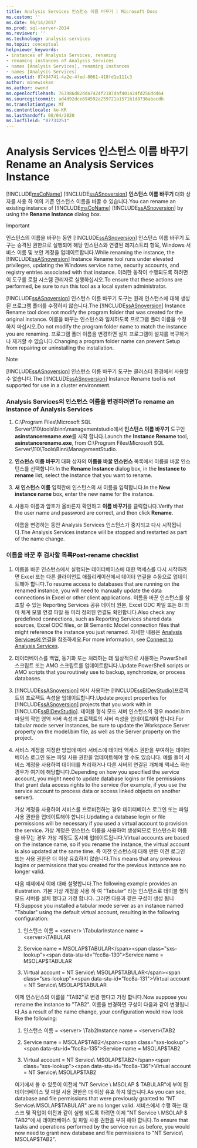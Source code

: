 ```yaml
---
title: Analysis Services 인스턴스 이름 바꾸기 | Microsoft Docs
ms.custom: ''
ms.date: 06/14/2017
ms.prod: sql-server-2014
ms.reviewer: ''
ms.technology: analysis-services
ms.topic: conceptual
helpviewer_keywords:
- instances of Analysis Services, renaming
- renaming instances of Analysis Services
- names [Analysis Services], renaming instances
- names [Analysis Services]
ms.assetid: 87494741-4a2e-4fed-8061-418fd1e111c3
author: minewiskan
ms.author: owend
ms.openlocfilehash: 763986d82dda7424f2187daf401424fd256ddd64
ms.sourcegitcommit: ad4d92dce894592a259721a1571b1d8736abacdb
ms.translationtype: MT
ms.contentlocale: ko-KR
ms.lasthandoff: 08/04/2020
ms.locfileid: "87733251"
---
```

# <a name="rename-an-analysis-services-instance"></a><span data-ttu-id="fcc8a-102">Analysis Services 인스턴스 이름 바꾸기</span><span class="sxs-lookup"><span data-stu-id="fcc8a-102">Rename an Analysis Services Instance</span></span>
  <span data-ttu-id="fcc8a-103">[!INCLUDE[msCoName](../../includes/msconame-md.md)] [!INCLUDE[ssASnoversion](../../includes/ssasnoversion-md.md)] **인스턴스 이름 바꾸기** 대화 상자를 사용 하 여의 기존 인스턴스 이름을 바꿀 수 있습니다.</span><span class="sxs-lookup"><span data-stu-id="fcc8a-103">You can rename an existing instance of [!INCLUDE[msCoName](../../includes/msconame-md.md)] [!INCLUDE[ssASnoversion](../../includes/ssasnoversion-md.md)] by using the **Rename Instance** dialog box.</span></span>  
  
> [!IMPORTANT]  
>  <span data-ttu-id="fcc8a-104">인스턴스의 이름을 바꾸는 동안 [!INCLUDE[ssASnoversion](../../includes/ssasnoversion-md.md)] 인스턴스 이름 바꾸기 도구는 승격된 권한으로 실행되어 해당 인스턴스와 연결된 레지스트리 항목, Windows 서비스 이름 및 보안 계정을 업데이트합니다.</span><span class="sxs-lookup"><span data-stu-id="fcc8a-104">While renaming the instance, the [!INCLUDE[ssASnoversion](../../includes/ssasnoversion-md.md)] Instance Rename tool runs under elevated privileges, updating the Windows service name, security accounts, and registry entries associated with that instance.</span></span> <span data-ttu-id="fcc8a-105">이러한 동작이 수행되도록 하려면 이 도구를 로컬 시스템 관리자로 실행하십시오.</span><span class="sxs-lookup"><span data-stu-id="fcc8a-105">To ensure that these actions are performed, be sure to run this tool as a local system administrator.</span></span>  
  
 <span data-ttu-id="fcc8a-106">[!INCLUDE[ssASnoversion](../../includes/ssasnoversion-md.md)] 인스턴스 이름 바꾸기 도구는 원래 인스턴스에 대해 생성된 프로그램 폴더를 수정하지 않습니다.</span><span class="sxs-lookup"><span data-stu-id="fcc8a-106">The [!INCLUDE[ssASnoversion](../../includes/ssasnoversion-md.md)] Instance Rename tool does not modify the program folder that was created for the original instance.</span></span> <span data-ttu-id="fcc8a-107">이름을 바꾸는 인스턴스와 일치하도록 프로그램 폴더 이름을 수정하지 마십시오.</span><span class="sxs-lookup"><span data-stu-id="fcc8a-107">Do not modify the program folder name to match the instance you are renaming.</span></span> <span data-ttu-id="fcc8a-108">프로그램 폴더 이름을 변경하면 설치 프로그램이 설치를 복구하거나 제거할 수 없습니다.</span><span class="sxs-lookup"><span data-stu-id="fcc8a-108">Changing a program folder name can prevent Setup from repairing or uninstalling the installation.</span></span>  
  
> [!NOTE]  
>  <span data-ttu-id="fcc8a-109">[!INCLUDE[ssASnoversion](../../includes/ssasnoversion-md.md)] 인스턴스 이름 바꾸기 도구는 클러스터 환경에서 사용할 수 없습니다.</span><span class="sxs-lookup"><span data-stu-id="fcc8a-109">The [!INCLUDE[ssASnoversion](../../includes/ssasnoversion-md.md)] Instance Rename tool is not supported for use in a cluster environment.</span></span>  
  
### <a name="to-rename-an-instance-of-analysis-services"></a><span data-ttu-id="fcc8a-110">Analysis Services의 인스턴스 이름을 변경하려면</span><span class="sxs-lookup"><span data-stu-id="fcc8a-110">To rename an instance of Analysis Services</span></span>  
  
1.  <span data-ttu-id="fcc8a-111">C:\Program Files\Microsoft SQL Server\110\tools\binn\managementstudio에서 **인스턴스 이름 바꾸기** 도구인 **asinstancerename.exe**를 시작 합니다.</span><span class="sxs-lookup"><span data-stu-id="fcc8a-111">Launch the **Instance Rename** tool, **asinstancerename.exe**, from C:\Program Files\Microsoft SQL Server\110\Tools\Binn\ManagementStudio.</span></span>  
  
2.  <span data-ttu-id="fcc8a-112">**인스턴스 이름 바꾸기** 대화 상자의 **이름을 바꿀 인스턴스** 목록에서 이름을 바꿀 인스턴스를 선택합니다.</span><span class="sxs-lookup"><span data-stu-id="fcc8a-112">In the **Rename Instance** dialog box, in the **Instance to rename** list, select the instance that you want to rename.</span></span>  
  
3.  <span data-ttu-id="fcc8a-113">**새 인스턴스 이름** 입력란에 인스턴스의 새 이름을 입력합니다.</span><span class="sxs-lookup"><span data-stu-id="fcc8a-113">In the **New instance name** box, enter the new name for the instance.</span></span>  
  
4.  <span data-ttu-id="fcc8a-114">사용자 이름과 암호가 올바른지 확인하고 **이름 바꾸기**를 클릭합니다.</span><span class="sxs-lookup"><span data-stu-id="fcc8a-114">Verify that the user name and password are correct, and then click **Rename**.</span></span>  
  
     <span data-ttu-id="fcc8a-115">이름을 변경하는 동안 Analysis Services 인스턴스가 중지되고 다시 시작됩니다.</span><span class="sxs-lookup"><span data-stu-id="fcc8a-115">The Analysis Services instance will be stopped and restarted as part of the name change.</span></span>  
  
### <a name="post-rename-checklist"></a><span data-ttu-id="fcc8a-116">이름을 바꾼 후 검사할 목록</span><span class="sxs-lookup"><span data-stu-id="fcc8a-116">Post-rename checklist</span></span>  
  
1.  <span data-ttu-id="fcc8a-117">이름을 바꾼 인스턴스에서 실행되는 데이터베이스에 대한 액세스를 다시 시작하려면 Excel 또는 다른 클라이언트 애플리케이션에서 데이터 연결을 수동으로 업데이트해야 합니다.</span><span class="sxs-lookup"><span data-stu-id="fcc8a-117">To resume access to databases that are running on the renamed instance, you will need to manually update the data connections in Excel or other client applications.</span></span> <span data-ttu-id="fcc8a-118">이름을 바꾼 인스턴스를 참조할 수 있는 Reporting Services 공유 데이터 원본, Excel ODC 파일 또는 BI 의미 체계 모델 연결 파일 등 미리 정의된 연결도 확인합니다.</span><span class="sxs-lookup"><span data-stu-id="fcc8a-118">Also check any predefined connections, such as Reporting Services shared data sources, Excel ODC files, or BI Semantic Model connection files that might reference the instance you just renamed.</span></span> <span data-ttu-id="fcc8a-119">자세한 내용은 [Analysis Services에 연결](connect-to-analysis-services.md)을 참조하세요.</span><span class="sxs-lookup"><span data-stu-id="fcc8a-119">For more information, see [Connect to Analysis Services](connect-to-analysis-services.md).</span></span>  
  
2.  <span data-ttu-id="fcc8a-120">데이터베이스를 백업, 동기화 또는 처리하는 데 일상적으로 사용하는 PowerShell 스크립트 또는 AMO 스크립트를 업데이트합니다.</span><span class="sxs-lookup"><span data-stu-id="fcc8a-120">Update PowerShell scripts or AMO scripts that you routinely use to backup, synchronize, or process databases.</span></span>  
  
3.  <span data-ttu-id="fcc8a-121">[!INCLUDE[ssASnoversion](../../includes/ssasnoversion-md.md)] 에서 사용하는 [!INCLUDE[ssBIDevStudio](../../includes/ssbidevstudio-md.md)]프로젝트의 프로젝트 속성을 업데이트합니다.</span><span class="sxs-lookup"><span data-stu-id="fcc8a-121">Update project properties for [!INCLUDE[ssASnoversion](../../includes/ssasnoversion-md.md)] projects that you work with in [!INCLUDE[ssBIDevStudio](../../includes/ssbidevstudio-md.md)].</span></span> <span data-ttu-id="fcc8a-122">테이블 형식 모드 서버 인스턴스의 경우 model.bim 파일의 작업 영역 서버 속성과 프로젝트의 서버 속성을 업데이트해야 합니다.</span><span class="sxs-lookup"><span data-stu-id="fcc8a-122">For tabular mode server instances, be sure to update the Workspace Server property on the model.bim file, as well as the Server property on the project.</span></span>  
  
4.  <span data-ttu-id="fcc8a-123">서비스 계정을 지정한 방법에 따라 서비스에 데이터 액세스 권한을 부여하는 데이터베이스 로그인 또는 파일 사용 권한을 업데이트해야 할 수도 있습니다. 예를 들어 서비스 계정을 사용하여 데이터를 처리하거나 다른 서버의 연결된 개체에 액세스 하는 경우가 여기에 해당합니다.</span><span class="sxs-lookup"><span data-stu-id="fcc8a-123">Depending on how you specified the service account, you might need to update database logins or file permissions that grant data access rights to the service (for example, if you use the service account to process data or access linked objects on another server).</span></span>  
  
     <span data-ttu-id="fcc8a-124">가상 계정을 사용하여 서비스를 프로비전하는 경우 데이터베이스 로그인 또는 파일 사용 권한을 업데이트해야 합니다.</span><span class="sxs-lookup"><span data-stu-id="fcc8a-124">Updating a database login or file permissions will be necessary if you used a virtual account to provision the service.</span></span> <span data-ttu-id="fcc8a-125">가상 계정은 인스턴스 이름을 사용하여 생성되므로 인스턴스의 이름을 바꾸는 경우 가상 계정도 동시에 업데이트됩니다.</span><span class="sxs-lookup"><span data-stu-id="fcc8a-125">Virtual accounts are based on the instance name, so if you rename the instance, the virtual account is also updated at the same time.</span></span> <span data-ttu-id="fcc8a-126">즉 이전 인스턴스에 대해 만든 이전 로그인 또는 사용 권한은 더 이상 유효하지 않습니다.</span><span class="sxs-lookup"><span data-stu-id="fcc8a-126">This means that any previous logins or permissions that you created for the previous instance are no longer valid.</span></span>  
  
     <span data-ttu-id="fcc8a-127">다음 예제에서 이에 대해 설명합니다.</span><span class="sxs-lookup"><span data-stu-id="fcc8a-127">The following example provides an illustration.</span></span> <span data-ttu-id="fcc8a-128">기본 가상 계정을 사용 하 여 "Tabular" 라는 인스턴스로 테이블 형식 모드 서버를 설치 했다고 가정 합니다. 그러면 다음과 같은 구성이 생성 됩니다.</span><span class="sxs-lookup"><span data-stu-id="fcc8a-128">Suppose you installed a tabular mode server as an instance named "Tabular" using the default virtual account, resulting in the following configuration:</span></span>  
  
    1.  <span data-ttu-id="fcc8a-129">인스턴스 이름 = \<server> \Tabular</span><span class="sxs-lookup"><span data-stu-id="fcc8a-129">Instance name = \<server>\TABULAR</span></span>  
  
    2.  <span data-ttu-id="fcc8a-130">Service name = MSOLAP$TABULAR</span><span class="sxs-lookup"><span data-stu-id="fcc8a-130">Service name = MSOLAP$TABULAR</span></span>  
  
    3.  <span data-ttu-id="fcc8a-131">Virtual account = NT Service\ MSOLAP$TABULAR</span><span class="sxs-lookup"><span data-stu-id="fcc8a-131">Virtual account = NT Service\ MSOLAP$TABULAR</span></span>  
  
     <span data-ttu-id="fcc8a-132">이제 인스턴스의 이름을 "TAB2"로 변경 한다고 가정 합니다.</span><span class="sxs-lookup"><span data-stu-id="fcc8a-132">Now suppose you rename the instance to "TAB2".</span></span> <span data-ttu-id="fcc8a-133">이름을 변경하면 구성이 다음과 같이 변경됩니다.</span><span class="sxs-lookup"><span data-stu-id="fcc8a-133">As a result of the name change, your configuration would now look like the following:</span></span>  
  
    1.  <span data-ttu-id="fcc8a-134">인스턴스 이름 = \<server> \Tab2</span><span class="sxs-lookup"><span data-stu-id="fcc8a-134">Instance name = \<server>\TAB2</span></span>  
  
    2.  <span data-ttu-id="fcc8a-135">Service name = MSOLAP$TAB2</span><span class="sxs-lookup"><span data-stu-id="fcc8a-135">Service name = MSOLAP$TAB2</span></span>  
  
    3.  <span data-ttu-id="fcc8a-136">Virtual account = NT Service\ MSOLAP$TAB2</span><span class="sxs-lookup"><span data-stu-id="fcc8a-136">Virtual account = NT Service\ MSOLAP$TAB2</span></span>  
  
     <span data-ttu-id="fcc8a-137">여기에서 볼 수 있듯이 이전에 "NT Service \ MSOLAP $ TABULAR"에 부여 된 데이터베이스 및 파일 사용 권한은 더 이상 유효 하지 않습니다.</span><span class="sxs-lookup"><span data-stu-id="fcc8a-137">As you can see, database and file permissions that were previously granted to "NT Service\ MSOLAP$TABULAR" are no longer valid.</span></span> <span data-ttu-id="fcc8a-138">서비스에서 수행 하는 태스크 및 작업이 이전과 같이 실행 되도록 하려면 이제 "NT Service \ MSOLAP $ TAB2"에 새 데이터베이스 및 파일 사용 권한을 부여 해야 합니다.</span><span class="sxs-lookup"><span data-stu-id="fcc8a-138">To ensure that tasks and operations performed by the service run as before, you would now need to grant new database and file permissions to "NT Service\ MSOLAP$TAB2".</span></span>  
  
  
